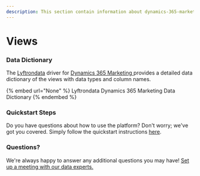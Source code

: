 ```yaml
---
description: This section contain information about dynamics-365-marketing connector views information
---
```


# Views

### Data Dictionary

The [Lyftrondata](https://www.lyftrondata.com/) driver for [Dynamics 365 Marketing](None/)[ ](https://www.lyftrondata.com/integration/dynamics-365-marketing/)provides a detailed data dictionary of the views with data types and column names.

{% embed url="None" %}
Lyftrondata Dynamics 365 Marketing Data Dictionary
{% endembed %}

### Quickstart Steps

Do you have questions about how to use the platform? Don't worry; we've got you covered. Simply follow the quickstart instructions [here](../README.md).

### Questions? <a href="#questions" id="questions"></a>

We're always happy to answer any additional questions you may have! [Set up a meeting with our data experts.](https://www.lyftrondata.com/book-a-meeting/)


